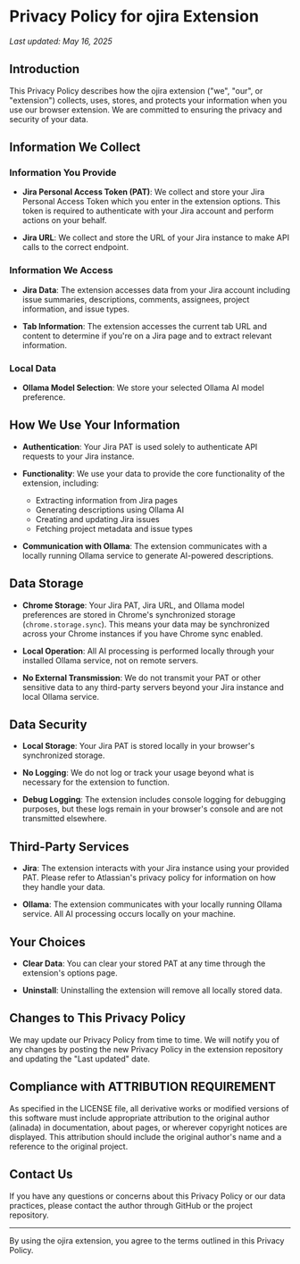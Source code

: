 # Privacy Policy for ojira Extension

*Last updated: May 16, 2025*

## Introduction

This Privacy Policy describes how the ojira extension ("we", "our", or "extension") collects, uses, stores, and protects your information when you use our browser extension. We are committed to ensuring the privacy and security of your data.

## Information We Collect

### Information You Provide

- **Jira Personal Access Token (PAT)**: We collect and store your Jira Personal Access Token which you enter in the extension options. This token is required to authenticate with your Jira account and perform actions on your behalf.

- **Jira URL**: We collect and store the URL of your Jira instance to make API calls to the correct endpoint.

### Information We Access

- **Jira Data**: The extension accesses data from your Jira account including issue summaries, descriptions, comments, assignees, project information, and issue types.

- **Tab Information**: The extension accesses the current tab URL and content to determine if you're on a Jira page and to extract relevant information.

### Local Data

- **Ollama Model Selection**: We store your selected Ollama AI model preference.

## How We Use Your Information

- **Authentication**: Your Jira PAT is used solely to authenticate API requests to your Jira instance.

- **Functionality**: We use your data to provide the core functionality of the extension, including:
  - Extracting information from Jira pages
  - Generating descriptions using Ollama AI
  - Creating and updating Jira issues
  - Fetching project metadata and issue types

- **Communication with Ollama**: The extension communicates with a locally running Ollama service to generate AI-powered descriptions.

## Data Storage

- **Chrome Storage**: Your Jira PAT, Jira URL, and Ollama model preferences are stored in Chrome's synchronized storage (`chrome.storage.sync`). This means your data may be synchronized across your Chrome instances if you have Chrome sync enabled.

- **Local Operation**: All AI processing is performed locally through your installed Ollama service, not on remote servers.

- **No External Transmission**: We do not transmit your PAT or other sensitive data to any third-party servers beyond your Jira instance and local Ollama service.

## Data Security

- **Local Storage**: Your Jira PAT is stored locally in your browser's synchronized storage.

- **No Logging**: We do not log or track your usage beyond what is necessary for the extension to function.

- **Debug Logging**: The extension includes console logging for debugging purposes, but these logs remain in your browser's console and are not transmitted elsewhere.

## Third-Party Services

- **Jira**: The extension interacts with your Jira instance using your provided PAT. Please refer to Atlassian's privacy policy for information on how they handle your data.

- **Ollama**: The extension communicates with your locally running Ollama service. All AI processing occurs locally on your machine.

## Your Choices

- **Clear Data**: You can clear your stored PAT at any time through the extension's options page.

- **Uninstall**: Uninstalling the extension will remove all locally stored data.

## Changes to This Privacy Policy

We may update our Privacy Policy from time to time. We will notify you of any changes by posting the new Privacy Policy in the extension repository and updating the "Last updated" date.

## Compliance with ATTRIBUTION REQUIREMENT

As specified in the LICENSE file, all derivative works or modified versions of this software must include appropriate attribution to the original author (alinada) in documentation, about pages, or wherever copyright notices are displayed. This attribution should include the original author's name and a reference to the original project.

## Contact Us

If you have any questions or concerns about this Privacy Policy or our data practices, please contact the author through GitHub or the project repository.

---

By using the ojira extension, you agree to the terms outlined in this Privacy Policy.
